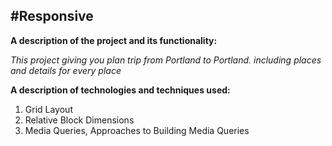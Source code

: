 **#Responsive**
------------------------------------
**A description of the project and its functionality:**

*This project giving you plan trip from Portland to Portland. including places and details for every place*

**A description of technologies and techniques used:**
1. Grid Layout󠁢󠁬󠁳󠁿
2. Relative Block Dimensions
3. Media Queries, Approaches to Building Media Queries



